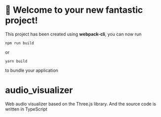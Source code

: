# 🚀 Welcome to your new fantastic project!

This project has been created using **webpack-cli**, you can now run

```
npm run build
```

or

```
yarn build
```

to bundle your application
# audio_visualizer

Web audio visualizer based on the Three.js library. And the source code is written in TypeScript

